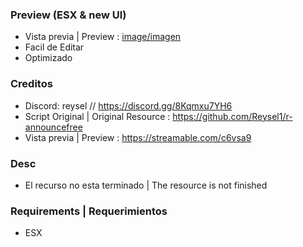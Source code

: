 ### Preview (ESX & new UI)

- Vista previa | Preview : [image/imagen](https://cdn.discordapp.com/attachments/1058922306300301322/1058931321864466553/image.png)
- Facil de Editar
- Optimizado

### Creditos

- Discord: reysel // https://discord.gg/8Kqmxu7YH6
- Script Original | Original Resource : https://github.com/Reysel1/r-announcefree
- Vista previa | Preview : https://streamable.com/c6vsa9

### Desc
- El recurso no esta terminado | The resource is not finished 

### Requirements | Requerimientos
- ESX
